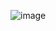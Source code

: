 ![image](https://user-images.githubusercontent.com/37383368/143491862-751c6304-043e-46a3-a08c-5b9076d3572a.png)
